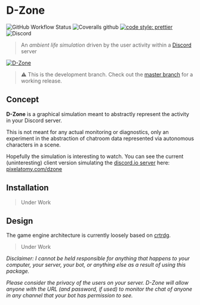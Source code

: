 # D-Zone

![GitHub Workflow Status](https://img.shields.io/github/workflow/status/vegeta897/d-zone/Builds?style=flat-square) ![Coveralls github](https://img.shields.io/coveralls/github/vegeta897/d-zone?style=flat-square) [![code style: prettier](https://img.shields.io/badge/code_style-prettier-ff69b4.svg?style=flat-square)](https://github.com/prettier/prettier) ![Discord](https://img.shields.io/discord/700890186883530844?style=flat-square)

> An _ambient life simulation_ driven by the user activity within a [Discord](https://discordapp.com) server

[![D-Zone](http://i.imgur.com/PLh059j.gif 'Hippity hop!')](https://pixelatomy.com/dzone/)

> ⚠️ This is the development branch. Check out the [master branch](https://github.com/vegeta897/d-zone/tree/master) for a working release.

## Concept

**D-Zone** is a graphical simulation meant to abstractly represent the activity in your Discord server.

This is not meant for any actual monitoring or diagnostics, only an experiment in the abstraction of chatroom data represented via autonomous characters in a scene.

Hopefully the simulation is interesting to watch. You can see the current (uninteresting) client version simulating the [discord.io server](https://discord.gg/0MvHMfHcTKVVmIGP) here: [pixelatomy.com/dzone](https://pixelatomy.com/dzone/)

## Installation

> Under Work

## Design

The game engine architecture is currently loosely based on [crtrdg](http://crtrdg.com/).

> Under Work

_Disclaimer: I cannot be held responsible for anything that happens to your computer, your server, your bot, or anything else as a result of using this package._

_Please consider the privacy of the users on your server. D-Zone will allow anyone with the URL (and password, if used) to monitor the chat of anyone in any channel that your bot has permission to see._

